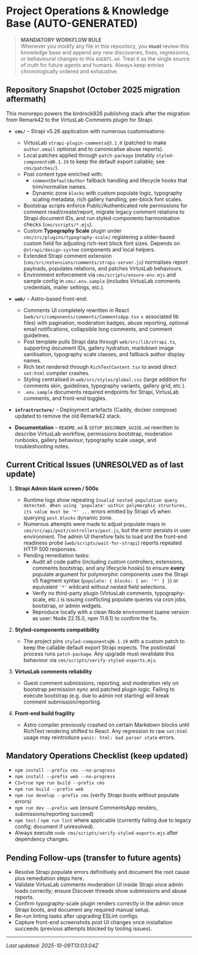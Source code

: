 # Project Operations & Knowledge Base (AUTO-GENERATED)

> **MANDATORY WORKFLOW RULE**  
> Whenever you modify any file in this repository, you **must** review this knowledge base and append any new discoveries, fixes, regressions, or behavioural changes to this `AGENTS.md`. Treat it as the single source of truth for future agents and humans. Always keep entries chronologically ordered and exhaustive.

## Repository Snapshot (October 2025 migration aftermath)

This monorepo powers the birdrock926 publishing stack after the migration from Remark42 to the VirtusLab Comments plugin for Strapi.

- **`cms/`** – Strapi v5.26 application with numerous customisations:
  - VirtusLab `strapi-plugin-comments@3.1.0` (patched to make `author.email` optional and to canonicalise abuse reports).
  - Local patches applied through `patch-package` (notably `styled-components@6.1.19` to keep the default export callable; see `cms/patches/`).
  - Post content type enriched with:
    - `commentDefaultAuthor` fallback handling and lifecycle hooks that trim/normalise names.
    - Dynamic zone `blocks` with custom populate logic, typography scaling metadata, rich gallery handling, per-block font scales.
  - Bootstrap scripts enforce Public/Authenticated role permissions for comment read/create/report, migrate legacy comment relations to Strapi document IDs, and run styled-components harmonisation checks (`cms/scripts/*.mjs`).
  - Custom **Typography Scale** plugin under `cms/src/plugins/typography-scale/` registering a slider-based custom field for adjusting rich-text block font sizes. Depends on `@strapi/design-system` components and local helpers.
  - Extended Strapi comment extension (`cms/src/extensions/comments/strapi-server.js`) normalises report payloads, populates relations, and patches VirtusLab behaviours.
  - Environment enforcement via `cms/scripts/ensure-env.mjs` and sample config in `cms/.env.sample` (includes VirtusLab comments credentials, mailer settings, etc.).

- **`web/`** – Astro-based front-end:
  - Comments UI completely rewritten in React (`web/src/components/comments/CommentsApp.tsx` + associated lib files) with pagination, moderation badges, abuse reporting, optional email notifications, collapsible long comments, and comment guidelines.
  - Post template pulls Strapi data through `web/src/lib/strapi.ts`, supporting document IDs, gallery hydration, markdown image sanitisation, typography scale classes, and fallback author display names.
  - Rich text rendered through `RichTextContent.tsx` to avoid direct `set:html` compiler crashes.
  - Styling centralised in `web/src/styles/global.css` (large addition for comments skin, guidelines, typography variants, gallery grid, etc.).
  - `.env.sample` documents required endpoints for Strapi, VirtusLab comments, and front-end toggles.

- **`infrastructure/`** – Deployment artefacts (Caddy, docker compose) updated to remove the old Remark42 stack.

- **Documentation** – `README.md` & `SETUP_BEGINNER_GUIDE.md` rewritten to describe VirtusLab workflow, permissions bootstrap, moderation runbooks, gallery behaviour, typography scale usage, and troubleshooting notes.

## Current Critical Issues (UNRESOLVED as of last update)

1. **Strapi Admin blank screen / 500s**
   - Runtime logs show repeating `Invalid nested population query detected. When using 'populate' within polymorphic structures, its value must be '*' ...` errors emitted by Strapi v5 when querying `post.blocks` dynamic zone.  
   - Numerous attempts were made to adjust populate maps in `cms/src/api/post/controllers/post.js`, but the error persists in user environment. The admin UI therefore fails to load and the front-end readiness probe (`web/scripts/wait-for-strapi`) reports repeated HTTP 500 responses.
   - Pending remediation tasks:
     - Audit all code paths (including custom controllers, extensions, comments bootstrap, and any lifecycle hooks) to ensure **every** populate argument for polymorphic components uses the Strapi v5 fragment syntax (`populate: { blocks: { on: '*' } }`) or equivalent `'*'` wildcard without nested field selections.
     - Verify no third-party plugin (VirtusLab comments, typography-scale, etc.) is issuing conflicting populate queries via cron jobs, bootstrap, or admin widgets.
     - Reproduce locally with a clean Node environment (same version as user: Node 22.15.0, npm 11.6.1) to confirm the fix.

2. **Styled-components compatibility**
   - The project pins `styled-components@6.1.19` with a custom patch to keep the callable default export Strapi expects. The postinstall process runs `patch-package`. Any upgrade must revalidate this behaviour via `cms/scripts/verify-styled-exports.mjs`.

3. **VirtusLab comments reliability**
   - Guest comment submissions, reporting, and moderation rely on bootstrap permission sync and patched plugin logic. Failing to execute bootstrap (e.g. due to admin not starting) will break comment submission/reporting.

4. **Front-end build fragility**
   - Astro compiler previously crashed on certain Markdown blocks until RichText rendering shifted to React. Any regression to raw `set:html` usage may reintroduce `panic: html: bad parser state` errors.

## Mandatory Operations Checklist (keep updated)

- `npm install --prefix cms --no-progress`
- `npm install --prefix web --no-progress`
- `CI=true npm run build --prefix cms`
- `npm run build --prefix web`
- `npm run develop --prefix cms` (verify Strapi boots without populate errors)
- `npm run dev --prefix web` (ensure CommentsApp renders, submissions/reporting succeed)
- `npm test` / `npm run lint` where applicable (currently failing due to legacy config; document if unresolved).
- Always execute `node cms/scripts/verify-styled-exports.mjs` after dependency changes.

## Pending Follow-ups (transfer to future agents)

- Resolve Strapi populate errors definitively and document the root cause plus remediation steps here.
- Validate VirtusLab comments moderation UI inside Strapi once admin loads correctly; ensure Discover threads show submissions and abuse reports.
- Confirm typography-scale plugin renders correctly in the admin once Strapi boots, and document any required manual setup.
- Re-run linting tasks after upgrading ESLint configs.
- Capture front-end screenshots post UI changes once installation succeeds (previous attempts blocked by tooling issues).

---
_Last updated: 2025-10-09T13:03:04Z_
